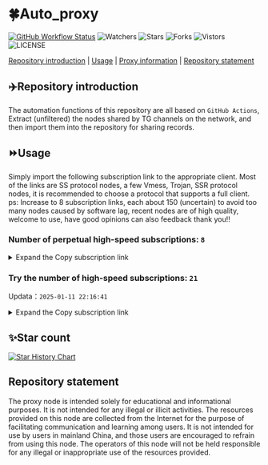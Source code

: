 # 🍀Auto_proxy
[![GitHub Workflow Status](https://img.shields.io/github/actions/workflow/status/PangTouY00/Auto_proxy/main.yml?branch=main)](https://github.com/PangTouY00/Auto_proxy/actions/workflows/main.yml?branch=main) 
![Watchers](https://img.shields.io/github/watchers/w1770946466/Auto_proxy) ![Stars](https://img.shields.io/github/stars/PangTouY00/Auto_proxy) ![Forks](https://img.shields.io/github/forks/w1770946466/Auto_proxy) ![Vistors](https://visitor-badge.laobi.icu/badge?page_id=PangTouY00.Auto_proxy) ![LICENSE](https://img.shields.io/badge/license-CC%20BY--SA%204.0-green.svg)

[Repository introduction](https://github.com/PangTouY00/Auto_proxy#Repositoryintroduction) | [Usage](https://github.com/PangTouY00/Auto_proxy#Usage) | [Proxy information](https://github.com/PangTouY00/Auto_proxy#Proxyinformation) | [Repository statement](https://github.com/PangTouY00/Auto_proxy#Repositorystatement)

## ✈️Repository introduction
The automation functions of this repository are all based on `GitHub Actions`,
Extract (unfiltered) the nodes shared by TG channels on the network, and then import them into the repository for sharing records.

## ⏩Usage
Simply import the following subscription link to the appropriate client. Most of the links are SS protocol nodes, a few Vmess, Trojan, SSR protocol nodes, it is recommended to choose a protocol that supports a full client.
ps: Increase to 8 subscription links, each about 150 (uncertain) to avoid too many nodes caused by software lag, recent nodes are of high quality, welcome to use, have good opinions can also feedback thank you!!

### Number of perpetual high-speed subscriptions: `8`

<details>
  <summary>Expand the Copy subscription link</summary>

  
- [Multiprotocol Base64 encoding](https://raw.githubusercontent.com/PangTouY00/Auto_proxy/main/Long_term_subscription1)
`https://raw.githubusercontent.com/PangTouY00/Auto_proxy/main/Long_term_subscription_num`
`Total number of merge nodes: 597`

- [Multiprotocol Base64 encoding](https://raw.githubusercontent.com/PangTouY00/Auto_proxy/main/Long_term_subscription1)
`https://raw.githubusercontent.com/PangTouY00/Auto_proxy/main/Long_term_subscription1`
`Total number of merge nodes: 75`

- [Multiprotocol Base64 encoding](https://raw.githubusercontent.com/PangTouY00/Auto_proxy/main/Long_term_subscription2)
`https://raw.githubusercontent.com/PangTouY00/Auto_proxy/main/Long_term_subscription2`
`Total number of merge nodes: 75`

- [Multiprotocol Base64 encoding](https://raw.githubusercontent.com/PangTouY00/Auto_proxy/main/Long_term_subscription3)
`https://raw.githubusercontent.com/PangTouY00/Auto_proxy/main/Long_term_subscription3`
`Total number of merge nodes: 75`

- [Multiprotocol Base64 encoding](https://raw.githubusercontent.com/PangTouY00/Auto_proxy/main/Long_term_subscription4)
`https://raw.githubusercontent.com/PangTouY00/Auto_proxy/main/Long_term_subscription4`
`Total number of merge nodes: 75`

- [Multiprotocol Base64 encoding](https://raw.githubusercontent.comPangTouY00/Auto_proxy/main/Long_term_subscription5)
`https://raw.githubusercontent.com/PangTouY00/Auto_proxy/main/Long_term_subscription5`
`Total number of merge nodes: 75`

- [Multiprotocol Base64 encoding](https://raw.githubusercontent.com/PangTouY00/Auto_proxy/main/Long_term_subscription6)
`https://raw.githubusercontent.com/PangTouY00/Auto_proxy/main/Long_term_subscription6`
`Total number of merge nodes: 75`

- [Multiprotocol Base64 encoding](https://raw.githubusercontent.com/PangTouY00/Auto_proxy/main/Long_term_subscription7)
`https://raw.githubusercontent.com/PangTouY00/Auto_proxy/main/Long_term_subscription7`
`Total number of merge nodes: 75`

- [Multiprotocol Base64 encoding](https://raw.githubusercontent.com/PangTouY00/Auto_proxy/main/Long_term_subscription8)
`https://raw.githubusercontent.com/PangTouY00/Auto_proxy/main/Long_term_subscription8`
`Total number of merge nodes: 72`

- [Clash subscription](https://raw.githubusercontent.com/PangTouY00/Auto_proxy/main/Long_term_subscription2.yaml)
`https://raw.githubusercontent.com/PangTouY00/Auto_proxy/main/Long_term_subscription1.yaml`


- [Clash subscription](https://raw.githubusercontent.com/PangTouY00/Auto_proxy/main/Long_term_subscription2.yaml)
`https://raw.githubusercontent.com/PangTouY00/Auto_proxy/main/Long_term_subscription2.yaml`


- [Clash subscription](https://raw.githubusercontent.com/PangTouY00/Auto_proxy/main/Long_term_subscription3.yaml)
`https://raw.githubusercontent.com/PangTouY00/Auto_proxy/main/Long_term_subscription3.yaml`
  
</details>

### Try the number of high-speed subscriptions: `21`
Updata：`2025-01-11 22:16:41`


<details>
  <summary>Expand the Copy subscription link</summary>  























































































































































































































































































































































































































































































































































































































































































































































































































































































































































































































































































































































































































































































































































































































































































































































































































































































































































































































































































































































































































































































































































































































































































































































































































































































































































































































































































































































































































































































































































































































































































































































































































































































































































































































































































































































































































































































































































































































































































































































































































































































































































































































































































































































































































































































































































































































































































































































































































































































































































































































































































































































































































































































































































































































































































































































































































































































































































































































































































































































































































































































































































































































































































































































































































































































































































































































































































































































































































































































































































































































































































































































































































































































































































































































































































































































































































































































































































































































































































































































































































































































































































































































































































































































































































































































































































































































































































































































































































































































































































































































































































































































































































































































































































































































































































































































































































































































































































































































































































































































































































































































































































































































































































































































































































































































































































































































































































































































































































































































































































































































































































































































































































































































































































































































































































































































































































































































































































































































































































































































































































































































































































































































































































































































































































































































































































































































































































































































































































































































































































































































































































































































































































































































































































































































































































































































































































































































































































































































































































































































































































































































































































































































































































































































































































































































































































































































































































































































































































































































































































































































































































































































































































































































































































































































































































































































































































































































































































































































































































































































































































































































































































































































































































































































































































































































































































































































































































































































































































































































































































































































































































































































































































































































































































































































































































































































































































































































































































































































































































































































































































































































































































































































































































































































































































































































































































































































































































































































































































































































































>Trial subscription：
`https://nodefree.githubrowcontent.com/2025/01/20250111.txt`




>Trial subscription：
`https://vpn.sudatech.store/api/v1/client/subscribe?token=e3d66701e1a7fc3eb1a6fda52ed69d72`




>Trial subscription：
`https://vt.louwangzhiyu.xyz/api/v1/client/subscribe?token=4a235d89df50f615a5bf0ecdd84ac34f`




>Trial subscription：
`https://www.kuaidog009.top/api/v1/client/subscribe?token=da4c13980d672a555dbae71848a0bd1e`




>Trial subscription：
`https://www.kuaidog010.top/api/v1/client/subscribe?token=f3c0d620769fa3242e2e6fdb24bcaf90`




>Trial subscription：
`https://ch.louwangzhiyu.xyz/api/v1/client/subscribe?token=a9f5dbc2aad1e247b5e93ae19091d17f`




>Trial subscription：
`https://www.kuaidog006.top/api/v1/client/subscribe?token=8c5373af3422be36fb2d458f7f1cd118`




>Trial subscription：
`https://v2rayshare.githubrowcontent.com/2025/01/20250111.txt`




>Trial subscription：
`https://lanmaoyun.icu/api/v1/client/subscribe?token=4c0c007c5977ef82c54888f23f226794`




>Trial subscription：
`https://qingyun.zybs.eu.org/api/v1/client/subscribe?token=0810451f922dd008cee8b542a39f15b3`




>Trial subscription：
`https://1.9800x3d.xyz/api/v1/client/subscribe?token=d37f27e6e71a90c0e9f8283689ae601f`




>Trial subscription：
`https://sulink.pro/api/v1/client/subscribe?token=3d39065d440a3f3fe057f49cf2838866`




>Trial subscription：
`https://fs.v2rayse.com/share/20250111/3ar61y8pn2.txt`




>Trial subscription：
`https://xueyejiasu.com/api/v1/client/subscribe?token=3a12a8392610246b92baa96e565598b1`




>Trial subscription：
`https://a.aik88.top/api/v1/client/subscribe?token=b61732a3fcf8dcd696860593c185d788`




>Trial subscription：
`https://dashuai.us/api/v1/client/subscribe?token=b6cd0e4010199a2f1cbd6298e58da4d7`




>Trial subscription：
`https://hy-2.com/api/v1/client/subscribe?token=93383b9df8fd66eac925052c1380cdf3`




>Trial subscription：
`https://needss.link/api/v1/client/subscribe?token=fb0f014baf231e05ad2d32e2b5f44622`




>Trial subscription：
`https://ucat.live/api/v1/client/subscribe?token=feb162ce9df80c7ed5e4c1ca867c75a1`




>Trial subscription：
`https://dl.vfkum.website/api/v1/client/subscribe?token=367cf696f0ea11e9c037f3476d8a619c`




>Trial subscription：
`https://sq9xy6.cpminig.com/api/v1/client/subscribe?token=3e4861ab2521a8ae55c5b33e77ffdf19`



</details>

## ✨Star count
[![Star History Chart](https://api.star-history.com/svg?repos=PangTouY00/Auto_proxy&type=Date)](https://star-history.com/#w1770946466/Auto_proxy&Date)



## Repository statement
The proxy node is intended solely for educational and informational purposes. It is not intended for any illegal or illicit activities. The resources provided on this node are collected from the Internet for the purpose of facilitating communication and learning among users. It is not intended for use by users in mainland China, and those users are encouraged to refrain from using this node. The operators of this node will not be held responsible for any illegal or inappropriate use of the resources provided.
